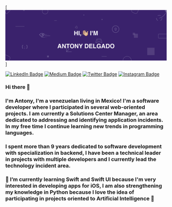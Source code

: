 [![Adelgadox's GitHub Banner](./assets/web-app-developer-banner.png)]

[![LinkedIn Badge](https://img.shields.io/badge/LinkedIn-Profile-informational?style=flat&logo=linkedin&logoColor=white&color=0D76A8)](https://www.linkedin.com/in/adelgadox/)
[![Medium Badge](https://img.shields.io/badge/Medium-Profile-informational?style=flat&logo=medium&logoColor=white&color=black)](https://medium.com/@adelgadox)
[![Twitter Badge](https://img.shields.io/badge/Twitter-Profile-informational?style=flat&logo=twitter&logoColor=white&color=1CA2F1)](https://twitter.com/adelgadox)
[![Instagram Badge](https://img.shields.io/badge/Instagram-Profile-informational?style=flat&logo=instagram&logoColor=white&color=7E3DCA)](https://www.instagram.com/adelgadox)

### Hi there 👋

### I'm Antony, I'm a venezuelan living in Mexico! I'm a software developer where I participated in several web-oriented projects. I am currently a Solutions Center Manager, an area dedicated to addressing and identifying application incidents. In my free time I continue learning new trends in programming languages.

### I spent more than 9 years dedicated to software development with specialization in backend, I have been a technical leader in projects with multiple developers and I currently lead the technology incident area.

### 🌱 I’m currently learning Swift and Swift UI because I'm very interested in developing apps for iOS, I am also strengthening my knowledge in Python because I love the idea of ​​participating in projects oriented to Artificial Intelligence 🤖

<!--
**adelgadox/adelgadox** is a ✨ _special_ ✨ repository because its `README.md` (this file) appears on your GitHub profile.

Here are some ideas to get you started:

- 🔭 I’m currently working on ...
- 🌱 I’m currently learning ...
- 👯 I’m looking to collaborate on ...
- 🤔 I’m looking for help with ...
- 💬 Ask me about ...
- 📫 How to reach me: ...
- 😄 Pronouns: ...
- ⚡ Fun fact: ...
-->
